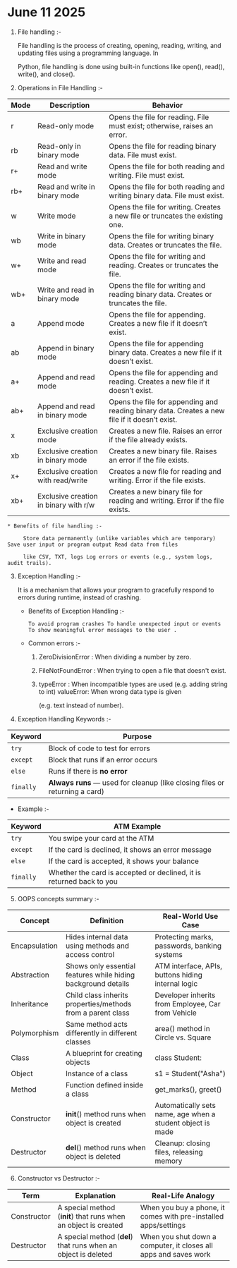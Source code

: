# June 11 2025
 
1. File handling :- 
      
    File handling is the process of creating, opening, reading, writing, and updating files using a programming language. In
     
    Python, file handling is done using built-in functions like open(), read(), write(), and close(). 

2. Operations in File Handling :- 

| Mode  | Description                          | Behavior                                                                                   |
|------ |------------------------------------- |------------------------------------------------------------------------------------------- |
| r     | Read-only mode                      | Opens the file for reading. File must exist; otherwise, raises an error.                  |
| rb    | Read-only in binary mode            | Opens the file for reading binary data. File must exist.                                   |
| r+    | Read and write mode                 | Opens the file for both reading and writing. File must exist.                              |
| rb+   | Read and write in binary mode       | Opens the file for both reading and writing binary data. File must exist.                  |
| w     | Write mode                          | Opens the file for writing. Creates a new file or truncates the existing one.              |
| wb    | Write in binary mode                | Opens the file for writing binary data. Creates or truncates the file.                     |
| w+    | Write and read mode                 | Opens the file for writing and reading. Creates or truncates the file.                     |
| wb+   | Write and read in binary mode       | Opens the file for writing and reading binary data. Creates or truncates the file.         |
| a     | Append mode                         | Opens the file for appending. Creates a new file if it doesn’t exist.                      |
| ab    | Append in binary mode               | Opens the file for appending binary data. Creates a new file if it doesn’t exist.          |
| a+    | Append and read mode                | Opens the file for appending and reading. Creates a new file if it doesn’t exist.          |
| ab+   | Append and read in binary mode      | Opens the file for appending and reading binary data. Creates a new file if it doesn’t exist. |
| x     | Exclusive creation mode             | Creates a new file. Raises an error if the file already exists.                            |
| xb    | Exclusive creation in binary mode   | Creates a new binary file. Raises an error if the file exists.                             |
| x+    | Exclusive creation with read/write  | Creates a new file for reading and writing. Error if the file exists.                      |
| xb+   | Exclusive creation in binary with r/w | Creates a new binary file for reading and writing. Error if the file exists.               |


    * Benefits of file handling :- 

         Store data permanently (unlike variables which are temporary) Save user input or program output Read data from files 
         
         like CSV, TXT, logs Log errors or events (e.g., system logs, audit trails).

3. Exception Handling :-

      It is a mechanism that allows your program to gracefully respond to errors during runtime, instead of crashing.

    * Benefits of Exception Handling :- 

          To avoid program crashes To handle unexpected input or events To show meaningful error messages to the user .

    * Common errors :-

        1. ZeroDivisionError : When dividing a number by zero.

        2. FileNotFoundError : When trying to open a file that doesn't exist.

        3. typeError : When incompatible types are used (e.g. adding string to int) valueError: When wrong data type is given
        
           (e.g. text instead of number).

4. Exception Handling Keywords :-

| **Keyword** | **Purpose**                                                                |
|-------------|----------------------------------------------------------------------------|
| `try`       | Block of code to test for errors                                           |
| `except`    | Block that runs if an error occurs                                         |
| `else`      | Runs if there is **no error**                                              |
| `finally`   | **Always runs** — used for cleanup (like closing files or returning a card) |


* Example :- 

| **Keyword** | **ATM Example**                                                    |
|-------------|---------------------------------------------------------------------|
| `try`       | You swipe your card at the ATM                                     |
| `except`    | If the card is declined, it shows an error message                 |
| `else`      | If the card is accepted, it shows your balance                     |
| `finally`   | Whether the card is accepted or declined, it is returned back to you |



5. OOPS concepts summary :- 

| Concept       | Definition                                                | Real-World Use Case                                     |
|---------------|-----------------------------------------------------------|---------------------------------------------------------|
| Encapsulation | Hides internal data using methods and access control      | Protecting marks, passwords, banking systems            |
| Abstraction   | Shows only essential features while hiding background details | ATM interface, APIs, buttons hiding internal logic  |
| Inheritance   | Child class inherits properties/methods from a parent class | Developer inherits from Employee, Car from Vehicle    |
| Polymorphism  | Same method acts differently in different classes         | area() method in Circle vs. Square                      |
| Class         | A blueprint for creating objects                          | class Student:                                           |
| Object        | Instance of a class                                       | s1 = Student("Asha")                                     |
| Method        | Function defined inside a class                           | get_marks(), greet()                                     |
| Constructor   | __init__() method runs when object is created             | Automatically sets name, age when a student object is made |
| Destructor    | __del__() method runs when object is deleted              | Cleanup: closing files, releasing memory                |


6. Constructor vs Destructor :-

| Term        | Explanation                                                   | Real-Life Analogy                                  |
|-------------|---------------------------------------------------------------|----------------------------------------------------|
| Constructor | A special method (__init__) that runs when an object is created | When you buy a phone, it comes with pre-installed apps/settings |
| Destructor  | A special method (__del__) that runs when an object is deleted | When you shut down a computer, it closes all apps and saves work |

